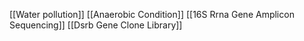 [[Water pollution]]
[[Anaerobic Condition]]
[[16S Rrna Gene Amplicon Sequencing]]
[[Dsrb Gene Clone Library]]
